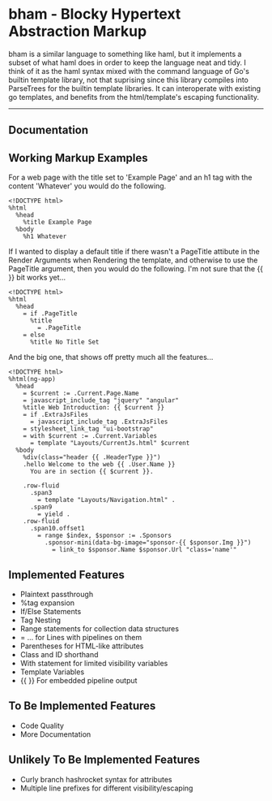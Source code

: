 # bham - Blocky Hypertext Abstraction Markup

bham is a similar language to something like haml, but it implements
a subset of what haml does in order to keep the language neat and tidy.
I think of it as the haml syntax mixed with the command language of Go's
builtin template library, not that suprising since this library compiles 
into ParseTrees for the builtin template libraries. It can interoperate
with existing go templates, and benefits from the html/template's
escaping functionality.

----------------------

## Documentation



## Working Markup Examples

For a web page with the title set to 'Example Page' and an h1 tag
with the content 'Whatever' you would do the following.

```
<!DOCTYPE html>
%html
  %head
    %title Example Page
  %body
    %h1 Whatever
```

If I wanted to display a default title if there wasn't a PageTitle 
attibute in the Render Arguments when Rendering the template, and
otherwise to use the PageTitle argument, then you would do the 
following. I'm not sure that the {{ }} bit works yet...

```
<!DOCTYPE html>
%html
  %head
    = if .PageTitle
      %title
        = .PageTitle
    = else
      %title No Title Set
```

And the big one, that shows off pretty much all the features...
```
<!DOCTYPE html>
%html(ng-app)
  %head
    = $current := .Current.Page.Name
    = javascript_include_tag "jquery" "angular"
    %title Web Introduction: {{ $current }}
    = if .ExtraJsFiles
      = javascript_include_tag .ExtraJsFiles
    = stylesheet_link_tag "ui-bootstrap"
    = with $current := .Current.Variables
      = template "Layouts/CurrentJs.html" $current
  %body
    %div(class="header {{ .HeaderType }}")
    .hello Welcome to the web {{ .User.Name }}
      You are in section {{ $current }}.

    .row-fluid
      .span3
        = template "Layouts/Navigation.html" .
      .span9
        = yield .
    .row-fluid
      .span10.offset1
        = range $index, $sponsor := .Sponsors
          .sponsor-mini(data-bg-image="sponsor-{{ $sponsor.Img }}")
            = link_to $sponsor.Name $sponsor.Url "class='name'"
```

## Implemented Features

* Plaintext passthrough
* %tag expansion
* If/Else Statements
* Tag Nesting
* Range statements for collection data structures
* = ... for Lines with pipelines on them
* Parentheses for HTML-like attributes
* Class and ID shorthand
* With statement for limited visibility variables
* Template Variables
* {{ }} For embedded pipeline output

## To Be Implemented Features

* Code Quality
* More Documentation

## Unlikely To Be Implemented Features

* Curly branch hashrocket syntax for attributes
* Multiple line prefixes for different visibility/escaping
